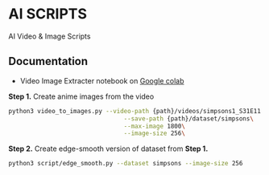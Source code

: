 # AI SCRIPTS

AI Video & Image Scripts

## Documentation

- Video Image Extracter notebook on [Google colab](https://colab.research.google.com/github/ptran1203/pytorch-animeGAN/blob/master/notebooks/animeGAN.ipynb)


**Step 1.** Create anime images from the video

```bash
python3 video_to_images.py --video-path {path}/videos/simpsons1_S31E11.mp4\
                                --save-path {path}/dataset/simpsons\
                                --max-image 1800\
                                --image-size 256\
```

**Step 2.** Create edge-smooth version of dataset from **Step 1.**

```bash
python3 script/edge_smooth.py --dataset simpsons --image-size 256
```
